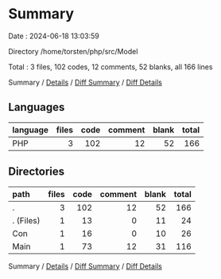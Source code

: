 # Summary

Date : 2024-06-18 13:03:59

Directory /home/torsten/php/src/Model

Total : 3 files,  102 codes, 12 comments, 52 blanks, all 166 lines

Summary / [Details](details.md) / [Diff Summary](diff.md) / [Diff Details](diff-details.md)

## Languages
| language | files | code | comment | blank | total |
| :--- | ---: | ---: | ---: | ---: | ---: |
| PHP | 3 | 102 | 12 | 52 | 166 |

## Directories
| path | files | code | comment | blank | total |
| :--- | ---: | ---: | ---: | ---: | ---: |
| . | 3 | 102 | 12 | 52 | 166 |
| . (Files) | 1 | 13 | 0 | 11 | 24 |
| Con | 1 | 16 | 0 | 10 | 26 |
| Main | 1 | 73 | 12 | 31 | 116 |

Summary / [Details](details.md) / [Diff Summary](diff.md) / [Diff Details](diff-details.md)